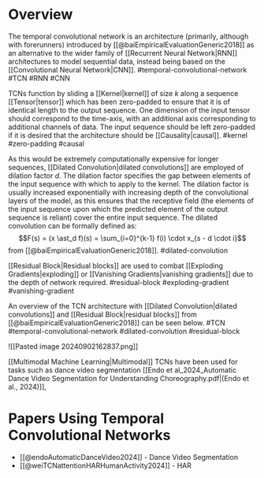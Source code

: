 # Overview

The temporal convolutional network is an architecture (primarily, although with forerunners) introduced by [[@baiEmpiricalEvaluationGeneric2018]] as an alternative to the wider family of [[Recurrent Neural Network|RNN]] architectures to model sequential data, instead being based on the [[Convolutional Neural Network|CNN]]. #temporal-convolutional-network #TCN #RNN #CNN

TCNs function by sliding a [[Kernel|kernel]] of size *k* along a sequence [[Tensor|tensor]] which has been zero-padded to ensure that it is of identical length to the output sequence. One dimension of the input tensor should correspond to the time-axis, with an additional axis corresponding to additional channels of data. The input sequence should be left zero-padded if it is desired that the architecture should be [[Causality|causal]]. #kernel #zero-padding #causal

As this would be extremely computationally expensive for longer sequences, [[Dilated Convolution|dilated convolutions]] are employed of dilation factor *d*. The dilation factor specifies the gap between elements of the input sequence with which to apply to the kernel. The dilation factor is usually increased exponentially with increasing depth of the convolutional layers of the model, as this ensures that the receptive field (the elements of the input sequence upon which the predicted element of the output sequence is reliant) cover the entire input sequence. The dilated convolution can be formally defined as:
$$F(s) = (x \ast_d f)(s) = \sum_{i=0}^{k-1} f(i) \cdot x_{s - d \cdot i}$$
from [[@baiEmpiricalEvaluationGeneric2018]]. #dilated-convolution

[[Residual Block|Residual blocks]] are used to combat [[Exploding Gradients|exploding]] or [[Vanishing Gradients|vanishing gradients]] due to the depth of network required. #residual-block #exploding-gradient #vanishing-gradient

An overview of the TCN architecture with [[Dilated Convolution|dilated convolutions]] and [[Residual Block|residual blocks]] from [[@baiEmpiricalEvaluationGeneric2018]] can be seen below. #TCN #temporal-convolutional-network #dilated-convolution #residual-block 

![[Pasted image 20240902162837.png]]

[[Multimodal Machine Learning|Multimodal]] TCNs have been used for tasks such as dance video segmentation [[Endo et al_2024_Automatic Dance Video Segmentation for Understanding Choreography.pdf|(Endo et al., 2024)]], 

# **Papers Using Temporal Convolutional Networks**

- [[@endoAutomaticDanceVideo2024]] - Dance Video Segmentation
- [[@weiTCNattentionHARHumanActivity2024]] - HAR






